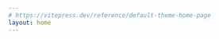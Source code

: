 ```yaml
---
# https://vitepress.dev/reference/default-theme-home-page
layout: home
---
```


<script setup>
import MyHomeLayout from '../.vitepress/theme/MyHomeLayout.vue';
import { homeData } from '../.vitepress/locale/zh';
</script>

<MyHomeLayout :data="homeData"></MyHomeLayout>

<style>
</style>
